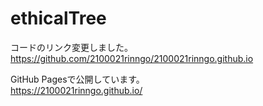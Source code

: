 # ethicalTree

コードのリンク変更しました。<br>
https://github.com/2100021rinngo/2100021rinngo.github.io <br>

GitHub Pagesで公開しています。<br>
https://2100021rinngo.github.io/